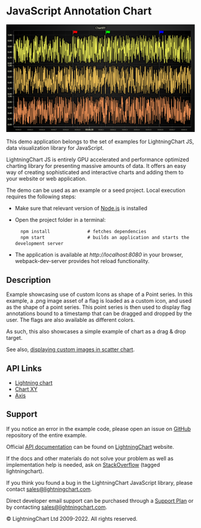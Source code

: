 # JavaScript Annotation Chart

![JavaScript Annotation Chart](scatterIcons-darkGold.png)

This demo application belongs to the set of examples for LightningChart JS, data visualization library for JavaScript.

LightningChart JS is entirely GPU accelerated and performance optimized charting library for presenting massive amounts of data. It offers an easy way of creating sophisticated and interactive charts and adding them to your website or web application.

The demo can be used as an example or a seed project. Local execution requires the following steps:

-   Make sure that relevant version of [Node.js](https://nodejs.org/en/download/) is installed
-   Open the project folder in a terminal:

          npm install              # fetches dependencies
          npm start                # builds an application and starts the development server

-   The application is available at _http://localhost:8080_ in your browser, webpack-dev-server provides hot reload functionality.


## Description

Example showcasing use of custom Icons as shape of a Point series.
In this example, a .png image asset of a flag is loaded as a custom icon, and used as the shape of a point series.
This point series is then used to display flag annotations bound to a timestamp that can be dragged and dropped by the user. The flags are also available as different colors.

As such, this also showcases a simple example of chart as a drag & drop target.

See also, [displaying custom images in scatter chart](https://lightningchart.com/js-charts/interactive-examples/examples/lcjs-example-0054-scatterImageFill.html).


## API Links

* [Lightning chart]
* [Chart XY]
* [Axis]


## Support

If you notice an error in the example code, please open an issue on [GitHub][0] repository of the entire example.

Official [API documentation][1] can be found on [LightningChart][2] website.

If the docs and other materials do not solve your problem as well as implementation help is needed, ask on [StackOverflow][3] (tagged lightningchart).

If you think you found a bug in the LightningChart JavaScript library, please contact sales@lightningchart.com.

Direct developer email support can be purchased through a [Support Plan][4] or by contacting sales@lightningchart.com.

[0]: https://github.com/Arction/
[1]: https://lightningchart.com/lightningchart-js-api-documentation/
[2]: https://lightningchart.com
[3]: https://stackoverflow.com/questions/tagged/lightningchart
[4]: https://lightningchart.com/support-services/

© LightningChart Ltd 2009-2022. All rights reserved.


[Lightning chart]: https://lightningchart.com/js-charts/api-documentation/v7.0.1/functions/lightningChart-1.html
[Chart XY]: https://lightningchart.com/js-charts/api-documentation/v7.0.1/classes/ChartXY.html
[Axis]: https://lightningchart.com/js-charts/api-documentation/v7.0.1/classes/Axis.html


